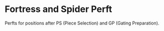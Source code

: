 # Fortress and Spider Perft

Perfts for positions after PS (Piece Selection) and GP (Gating Preparation).
